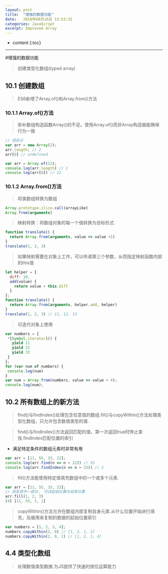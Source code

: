 ```yaml
---
layout: post
title:  "增强的数据功能"
date:   2018年08月16日 13:53:32
categories: JavaScript
excerpt: Improved Array
---
```


* content
{:toc}

---

#增强的数据功能
> 创建类型化数组(typed array)

## 10.1 创建数组
> ES6新增了Array.of()和Array.from()方法

### 10.1.1 Array.of()方法
> 弥补数组构造函数Array()的不足。使用Array.of()而非Array构造器能确保行为一致
```javascript
// 怪异点
var arr = new Array(2);
arr.length; // 2
arr[0] // undefined

var arr = Array.of(12);
console.log(arr.length) // 1
console.log(arr[0]) // 12
```

### 10.1.2 Array.from()方法
> 将类数组转换为数组
```javascript
Array.prototype.slice.call(arrayLike)
Array.from(arguments)
```
> 映射转换：将数组对象的每一个值转换为目标形式
```javascript
function translate() {
  return Array.from(arguments, value => value +1)
}
translate(1, 2, 3)
```
> 如果映射需要在对象上工作，可以传递第三个参数，从而指定映射函数内部的this值
```javascript
let helper = { 
  diff: 10,
  add(value) {
    return value + this.diff
  }
};
function translate() {
  return Array.from(arguments, helper.add, helper)
}
translate(1, 2, 3) // 11, 12, 13
```

> 可迭代对象上使用
```javascript
var numbers = {
 *[Symbol.iterator]() {
   yield 11
   yield 22
   yield 33
 }
};
for (var num of numbers) {
 console.log(num)
}
var num = Array.from(numbers, value => value + 4);
console.log(num);
```

## 10.2 所有数组上的新方法
> find()与findIndex()处理包含任意值的数组.fill()与copyWithin()方法处理类型化数组，只允许包含数值类型的值.

> find()与findIndex()方法返回匹配的值，第一次返回true时停止查找.findIndex匹配位置的索引
- 满足特定条件的数组元素时非常有用
```javascript
var arr = [11, 55, 33, 22];
console.log(arr.find(n => n > 22)) // 55
console.log(arr.findIndex(n => n > 33)) // 1
```
> fill()方法能使用特定值填充数组中的一个或多个元素.
```javascript
var arr = [11, 55, 33, 22];
// 改变其中一部分， 可选起始位置与结束位置
arr.fill(1, 2, 3)
(4) [11, 55, 1, 1]
```

> copyWithin()方法允许在数组内部复制自身元素.从什么位置开始进行填充，及被用来复制的数据的起始位置索引
```javascript
var numbers = [1, 2, 3, 4]; 
numbers.copyWithin(2, 0) // [1, 2, 1, 2]
numbers.copyWithin(2, 0, 1) // [1, 2, 1, 4]
```
## 4.4 类型化数组
> 处理数值类型数据.为JS提供了快速的按位运算能力


